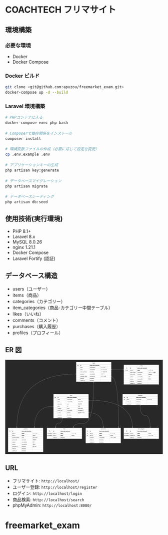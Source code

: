 # COACHTECH フリマサイト

## 環境構築

### 必要な環境

- Docker
- Docker Compose

### Docker ビルド

```bash
git clone <git@github.com:apuzou/freemarket_exam.git>
docker-compose up -d --build
```

### Laravel 環境構築

```bash
# PHPコンテナに入る
docker-compose exec php bash

# Composerで依存関係をインストール
composer install

# 環境変数ファイルの作成（必要に応じて設定を変更）
cp .env.example .env

# アプリケーションキーの生成
php artisan key:generate

# データベースマイグレーション
php artisan migrate

# データベースシーディング
php artisan db:seed
```

## 使用技術(実行環境)

- PHP 8.1+
- Laravel 8.x
- MySQL 8.0.26
- nginx 1.21.1
- Docker Compose
- Laravel Fortify (認証)

## データベース構造

- users（ユーザー）
- items（商品）
- categories（カテゴリー）
- item_categories（商品-カテゴリー中間テーブル）
- likes（いいね）
- comments（コメント）
- purchases（購入履歴）
- profiles（プロフィール）

## ER 図

![ER図](/freemarket_exam_er.png)

## URL

- フリマサイト: `http://localhost/`
- ユーザー登録: `http://localhost/register`
- ログイン: `http://localhost/login`
- 商品検索: `http://localhost/search`
- phpMyAdmin: `http://localhost:8080/`

# freemarket_exam
